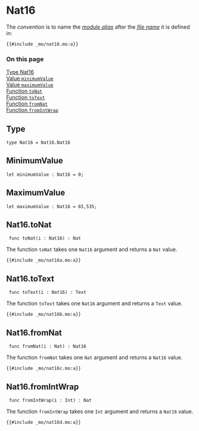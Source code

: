 # Nat16

The _convention_ is to name the [_module alias_](/common-programming-concepts/modules.html#imports) after the [_file name_](/common-programming-concepts/modules.html#imports) it is defined in:

```motoko, run
{{#include _mo/nat16.mo:a}}
```

### On this page

[Type Nat16](#type)  
[Value `minimumValue`](#minimumvalue)  
[Value `maximumValue`](#maximumvalue)  
[Function `toNat`](#nat16tonat)  
[Function `toText`](#nat16totext)  
[Function `fromNat`](#nat16fromnat)  
[Function `fromIntWrap`](#nat16fromintwrap)

## Type

```motoko
type Nat16 = Nat16.Nat16
```

## MinimumValue

```motoko
let minimumValue : Nat16 = 0;
```

## MaximumValue

```motoko
let maximumValue : Nat16 = 65,535;
```

## Nat16.toNat

```motoko
 func toNat(i : Nat16) : Nat
```

The function `toNat` takes one `Nat16` argument and returns a `Nat` value.

```motoko, run
{{#include _mo/nat16a.mo:a}}
```

## Nat16.toText

```motoko
 func toText(i : Nat16) : Text
```

The function `toText` takes one `Nat16` argument and returns a `Text` value.

```motoko, run
{{#include _mo/nat16b.mo:a}}
```

## Nat16.fromNat

```motoko
 func fromNat(i : Nat) : Nat16
```

The function `fromNat` takes one `Nat` argument and returns a `Nat16` value.

```motoko, run
{{#include _mo/nat16c.mo:a}}
```

## Nat16.fromIntWrap

```motoko
 func fromIntWrap(i : Int) : Nat
```

The function `fromIntWrap` takes one `Int` argument and returns a `Nat16` value.

```motoko, run
{{#include _mo/nat16d.mo:a}}
```